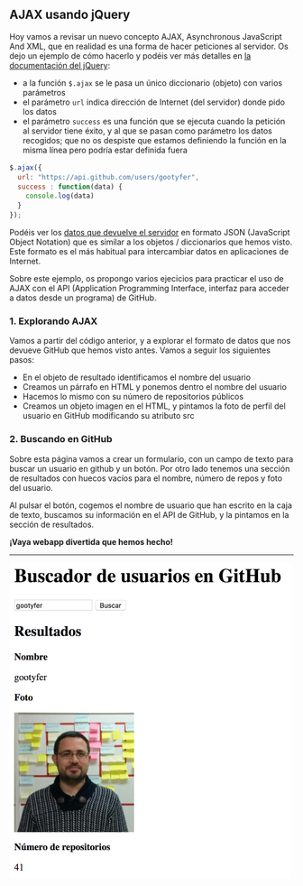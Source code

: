 ## AJAX usando jQuery

Hoy vamos a revisar un nuevo concepto AJAX, Asynchronous JavaScript And XML, que en realidad es una forma de hacer peticiones al servidor. Os dejo un ejemplo de cómo hacerlo y podéis ver más detalles en [la documentación del jQuery][1]:
- a la función `$.ajax` se le pasa un único diccionario (objeto) con varios parámetros
- el parámetro `url`  indica dirección de Internet (del servidor) donde pido los datos
- el parámetro `success` es una función que se ejecuta cuando la petición al servidor tiene éxito, y al que se pasan como parámetro los datos recogidos; que no os despiste que estamos definiendo la función en la misma línea pero podría estar definida fuera

```javascript
$.ajax({
  url: "https://api.github.com/users/gootyfer",
  success : function(data) {
    console.log(data)
  }
});
```
Podéis ver los [datos que devuelve el servidor][2] en formato JSON (JavaScript Object Notation) que es similar a los objetos / diccionarios que hemos visto. Este formato es el más habitual para intercambiar datos en aplicaciones de Internet.

Sobre este ejemplo, os propongo varios ejecicios para practicar el uso de AJAX con el API (Application Programming Interface, interfaz para acceder a datos desde un programa) de GitHub.

### 1. Explorando AJAX
Vamos a partir del código anterior, y a explorar el formato de datos que nos devueve GitHub que hemos visto antes. Vamos a seguir los siguientes pasos:
- En el objeto de resultado identificamos el nombre del usuario
- Creamos un párrafo en HTML y ponemos dentro el nombre del usuario
- Hacemos lo mismo con su número de repositorios públicos
- Creamos un objeto imagen en el HTML, y pintamos la foto de perfil del usuario en GitHub modificando su atributo src

### 2. Buscando en GitHub
Sobre esta página vamos a crear un formulario, con un campo de texto para buscar un usuario en github y un botón. Por otro lado tenemos una sección de resultados con huecos vacíos para el nombre, número de repos y foto del usuario.

Al pulsar el botón, cogemos el nombre de usuario que han escrito en la caja de texto, buscamos su información en el API de GitHub, y la pintamos en la sección de resultados.

**¡Vaya webapp divertida que hemos hecho!**

<hr>
<img align="center" src="ejemplo.png" width="500px" alt="Ejemplo">

[1]: http://librojquery.com/#métodos-ajax-de-jquery
[2]: https://api.github.com/users/gootyfer